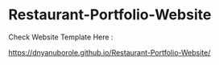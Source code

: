# Restaurant-Portfolio-Website
  
  Check Website Template Here : 
  
  https://dnyanuborole.github.io/Restaurant-Portfolio-Website/
    
      
